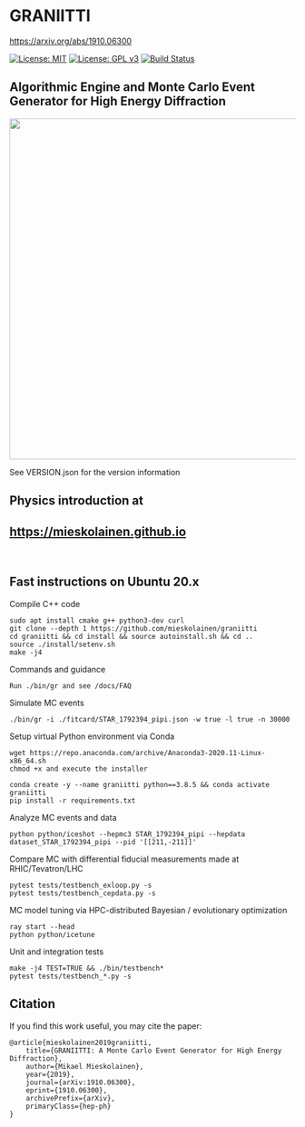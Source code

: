 # GRANIITTI
https://arxiv.org/abs/1910.06300

[![License: MIT](https://img.shields.io/badge/License-MIT-yellow.svg)](https://opensource.org/licenses/MIT)
[![License: GPL v3](https://img.shields.io/badge/License-GPLv3-blue.svg)](https://www.gnu.org/licenses/gpl-3.0)
[![Build Status](https://travis-ci.com/mieskolainen/graniitti.svg?branch=master)](https://travis-ci.com/mieskolainen/graniitti)

## Algorithmic Engine and Monte Carlo Event Generator for High Energy Diffraction

<img width="600px" src="docs/img/dsigmadt.png">

See VERSION.json for the version information


## Physics introduction at
## https://mieskolainen.github.io

</br>


## Fast instructions on Ubuntu 20.x

Compile C++ code
```
sudo apt install cmake g++ python3-dev curl
git clone --depth 1 https://github.com/mieskolainen/graniitti
cd graniitti && cd install && source autoinstall.sh && cd ..
source ./install/setenv.sh 
make -j4
```

Commands and guidance
```
Run ./bin/gr and see /docs/FAQ
```

Simulate MC events
```
./bin/gr -i ./fitcard/STAR_1792394_pipi.json -w true -l true -n 30000
```

Setup virtual Python environment via Conda
```
wget https://repo.anaconda.com/archive/Anaconda3-2020.11-Linux-x86_64.sh
chmod +x and execute the installer

conda create -y --name graniitti python==3.8.5 && conda activate graniitti
pip install -r requirements.txt
```

Analyze MC events and data
```
python python/iceshot --hepmc3 STAR_1792394_pipi --hepdata dataset_STAR_1792394_pipi --pid '[[211,-211]]'
```

Compare MC with differential fiducial measurements made at RHIC/Tevatron/LHC
```
pytest tests/testbench_exloop.py -s
pytest tests/testbench_cepdata.py -s
```

MC model tuning via HPC-distributed Bayesian / evolutionary optimization
```
ray start --head
python python/icetune
```

Unit and integration tests
```
make -j4 TEST=TRUE && ./bin/testbench*
pytest tests/testbench_*.py -s
```


## Citation

If you find this work useful, you may cite the paper:
```
@article{mieskolainen2019graniitti,
    title={GRANIITTI: A Monte Carlo Event Generator for High Energy Diffraction},
    author={Mikael Mieskolainen},
    year={2019},
    journal={arXiv:1910.06300},
    eprint={1910.06300},
    archivePrefix={arXiv},
    primaryClass={hep-ph}
}
```
